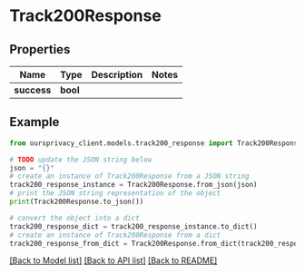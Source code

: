 # Track200Response


## Properties

Name | Type | Description | Notes
------------ | ------------- | ------------- | -------------
**success** | **bool** |  | 

## Example

```python
from oursprivacy_client.models.track200_response import Track200Response

# TODO update the JSON string below
json = "{}"
# create an instance of Track200Response from a JSON string
track200_response_instance = Track200Response.from_json(json)
# print the JSON string representation of the object
print(Track200Response.to_json())

# convert the object into a dict
track200_response_dict = track200_response_instance.to_dict()
# create an instance of Track200Response from a dict
track200_response_from_dict = Track200Response.from_dict(track200_response_dict)
```
[[Back to Model list]](../README.md#documentation-for-models) [[Back to API list]](../README.md#documentation-for-api-endpoints) [[Back to README]](../README.md)


